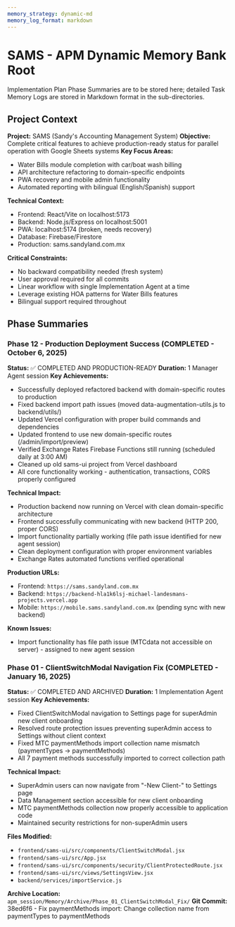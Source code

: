 ```yaml
---
memory_strategy: dynamic-md
memory_log_format: markdown
---
```


# SAMS - APM Dynamic Memory Bank Root

Implementation Plan Phase Summaries are to be stored here; detailed Task Memory Logs are stored in Markdown format in the sub-directories.

## Project Context

**Project:** SAMS (Sandy's Accounting Management System)
**Objective:** Complete critical features to achieve production-ready status for parallel operation with Google Sheets systems
**Key Focus Areas:**
- Water Bills module completion with car/boat wash billing
- API architecture refactoring to domain-specific endpoints
- PWA recovery and mobile admin functionality
- Automated reporting with bilingual (English/Spanish) support

**Technical Context:**
- Frontend: React/Vite on localhost:5173
- Backend: Node.js/Express on localhost:5001
- PWA: localhost:5174 (broken, needs recovery)
- Database: Firebase/Firestore
- Production: sams.sandyland.com.mx

**Critical Constraints:**
- No backward compatibility needed (fresh system)
- User approval required for all commits
- Linear workflow with single Implementation Agent at a time
- Leverage existing HOA patterns for Water Bills features
- Bilingual support required throughout

## Phase Summaries

### Phase 12 - Production Deployment Success (COMPLETED - October 6, 2025)
**Status:** ✅ COMPLETED AND PRODUCTION-READY
**Duration:** 1 Manager Agent session
**Key Achievements:**
- Successfully deployed refactored backend with domain-specific routes to production
- Fixed backend import path issues (moved data-augmentation-utils.js to backend/utils/)
- Updated Vercel configuration with proper build commands and dependencies
- Updated frontend to use new domain-specific routes (/admin/import/preview)
- Verified Exchange Rates Firebase Functions still running (scheduled daily at 3:00 AM)
- Cleaned up old sams-ui project from Vercel dashboard
- All core functionality working - authentication, transactions, CORS properly configured

**Technical Impact:**
- Production backend now running on Vercel with clean domain-specific architecture
- Frontend successfully communicating with new backend (HTTP 200, proper CORS)
- Import functionality partially working (file path issue identified for new agent session)
- Clean deployment configuration with proper environment variables
- Exchange Rates automated functions verified operational

**Production URLs:**
- Frontend: `https://sams.sandyland.com.mx`
- Backend: `https://backend-hla1k6lsj-michael-landesmans-projects.vercel.app`
- Mobile: `https://mobile.sams.sandyland.com.mx` (pending sync with new backend)

**Known Issues:**
- Import functionality has file path issue (MTCdata not accessible on server) - assigned to new agent session

### Phase 01 - ClientSwitchModal Navigation Fix (COMPLETED - January 16, 2025)
**Status:** ✅ COMPLETED AND ARCHIVED
**Duration:** 1 Implementation Agent session
**Key Achievements:**
- Fixed ClientSwitchModal navigation to Settings page for superAdmin new client onboarding
- Resolved route protection issues preventing superAdmin access to Settings without client context
- Fixed MTC paymentMethods import collection name mismatch (paymentTypes → paymentMethods)
- All 7 payment methods successfully imported to correct collection path

**Technical Impact:**
- SuperAdmin users can now navigate from "-New Client-" to Settings page
- Data Management section accessible for new client onboarding
- MTC paymentMethods collection now properly accessible to application code
- Maintained security restrictions for non-superAdmin users

**Files Modified:**
- `frontend/sams-ui/src/components/ClientSwitchModal.jsx`
- `frontend/sams-ui/src/App.jsx`
- `frontend/sams-ui/src/components/security/ClientProtectedRoute.jsx`
- `frontend/sams-ui/src/views/SettingsView.jsx`
- `backend/services/importService.js`

**Archive Location:** `apm_session/Memory/Archive/Phase_01_ClientSwitchModal_Fix/`
**Git Commit:** 38ed6f6 - Fix paymentMethods import: Change collection name from paymentTypes to paymentMethods
